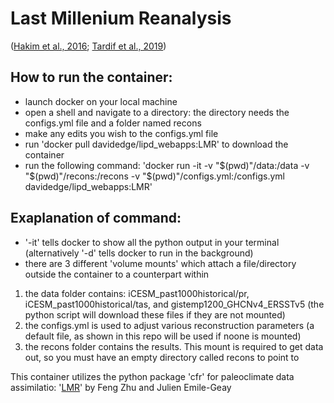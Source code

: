 # Last Millenium Reanalysis  
([Hakim et al., 2016](https://doi.org/10.1002/2016JD024751); [Tardif et al., 2019](https://doi.org/https://doi.org/10.5194/cp-15-1251-2019))

## How to run the container:
* launch docker on your local machine  
* open a shell and navigate to a directory: the directory needs the configs.yml file and a folder named recons  
* make any edits you wish to the configs.yml file  
* run 'docker pull davidedge/lipd_webapps:LMR' to download the container  
* run the following command: 'docker run -it -v "$(pwd)"/data:/data -v "$(pwd)"/recons:/recons -v "$(pwd)"/configs.yml:/configs.yml davidedge/lipd_webapps:LMR' 

## Exaplanation of command: 

* '-it' tells docker to show all the python output in your terminal (alternatively '-d' tells docker to run in the background)  
* there are 3 different 'volume mounts' which attach a file/directory outside the container to a counterpart within  
1. the data folder contains: iCESM_past1000historical/pr, iCESM_past1000historical/tas, and gistemp1200_GHCNv4_ERSSTv5 (the python script will download these files if they are not mounted)
2. the configs.yml is used to adjust various reconstruction parameters (a default file, as shown in this repo will be used if noone is mounted)
3. the recons folder contains the results. This mount is required to get data out, so you must have an empty directory called recons to point to 

This container utilizes the python package 'cfr' for paleoclimate data assimilatio: '[LMR](https://fzhu2e.github.io/cfr/notebooks/lmr-cli.html)' by Feng Zhu and Julien Emile-Geay
